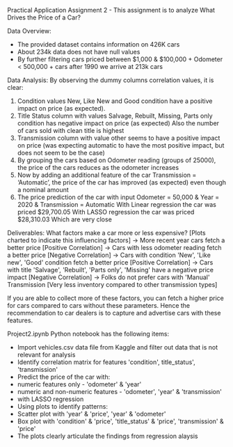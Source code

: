 Practical Application Assignment 2 - This assignment is to analyze What Drives the Price of a Car?

Data Overview:
- The provided dataset contains information on 426K cars
- About 234k data does not have null values
- By further filtering cars priced between $1,000 & $100,000 + Odometer < 500,000 + cars after 1990 we arrive at 213k cars

Data Analysis:
By observing the dummy columns correlation values, it is clear:
1. Condition values New, Like New and Good condition have a positive impact on price (as expected).
2. Title Status column with values Salvage, Rebuilt, Missing, Parts only condition has negative impact on price (as expected)
   Also the number of cars sold with clean title is highest
3. Transmission column with value other seems to have a positive impact on price (was expecting automatic to have the most positive impact, but does not seem to be the case)
4. By grouping the cars based on Odometer reading (groups of 25000), the price of the cars reduces as the odometer increases
5. Now by adding an additional feature of the car Transmission = ‘Automatic’, the price of the car has improved (as expected) even though a nominal amount
6. The price prediction of the car with input Odometer = 50,000 & Year = 2020 & Transmission = Automatic
   With Linear regression the car was priced $29,700.05
   With LASSO regression the car was priced $28,310.03
   Which are very close

Deliverables:
What factors make a car more or less expensive? [Plots charted to indicate this influencing factors]
  -> More recent year cars fetch a better price [Positive Correlation]
  -> Cars with less odometer reading fetch a better price [Negative Correlation]
  -> Cars with condition 'New', 'Like new', 'Good' condition fetch a better price [Positive Correlation]
  -> Cars with title 'Salvage', 'Rebuilt', 'Parts only', 'Missing' have a negative price impact [Negative Correlation]
  -> Folks do not prefer cars with 'Manual' Transmission [Very less inventory compared to other transmission types]

If you are able to collect more of these factors, you can fetch a higher price for cars compared to cars without these parameters.
Hence the recommendation to car dealers is to capture and advertise cars with these features.

Project2.ipynb
Python notebook has the following items:
- Import vehicles.csv data file from Kaggle and filter out data that is not relevant for analysis
- Identify correlation matrix for features 'condition', title_status', 'transmission'
- Predict the price of the car with:
-    numeric features only - 'odometer' & 'year'
-    numeric and non-numeric features - 'odometer', 'year' & 'transmission'
-    with LASSO regression
- Using plots to identify patterns:
-    Scatter plot with 'year' & 'price', 'year' & 'odometer'
-    Box plot with 'condition' & 'price', 'title_status' & 'price', 'transmission' & 'price'
- The plots clearly articulate the findings from regression alaysis
